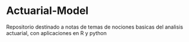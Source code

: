 # Actuarial-Model

Repositorio destinado a notas de temas de nociones basicas del analisis actuarial, con aplicaciones en R y python 
